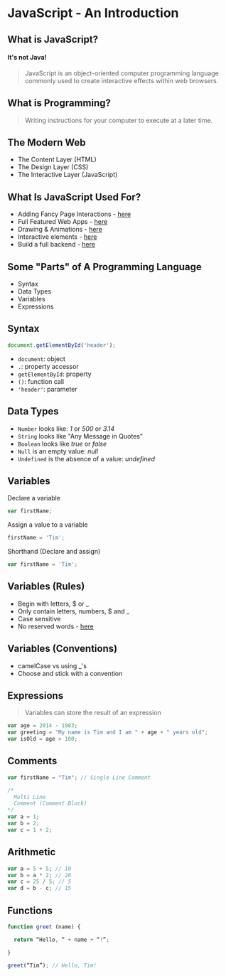 # JavaScript - An Introduction

## What is JavaScript?

#### It's not Java!

> JavaScript is an object-oriented computer programming language commonly used to create interactive effects within web browsers.


## What is Programming?

> Writing instructions for your computer to execute at a later time.


## The Modern Web

* The Content Layer (HTML)
* The Design Layer (CSS)
* The Interactive Layer (JavaScript)

## What Is JavaScript Used For?

- Adding Fancy Page Interactions - [here](http://dev.sencha.com/playpen/ext-core-latest/examples/lightbox/)
- Full Featured Web Apps - [here](http://www.rdio.com/new/)
- Drawing & Animations - [here](http://raphaeljs.com/analytics.html)
- Interactive elements - [here](http://codepen.io/twhitacre/full/MwKXxz/)
- Build a full backend - [here](http://nodejs.org/)

## Some "Parts" of A Programming Language

* Syntax
* Data Types
* Variables
* Expressions

## Syntax

```js
document.getElementById('header');
```

* `document`: object
* `.`: property accessor
* `getElementById`: property
* `()`: function call
* `'header'`: parameter

## Data Types

* `Number` looks like: *1* or *500* or *3.14*
* `String` looks like "Any Message in Quotes"
* `Boolean` looks like *true* or *false*
* `Null` is an empty value: *null*
* `Undefined` is the absence of a value: *undefined*

##  Variables

Declare a variable

```js
var firstName;
```

Assign a value to a variable

```js
firstName = 'Tim';
```

Shorthand (Declare and assign)

```js
var firstName = 'Tim';
```

## Variables (Rules)

- Begin with letters, $ or _
- Only contain letters, numbers, $ and _
- Case sensitive
- No reserved words - [here](https://developer.mozilla.org/en-US/docs/Web/JavaScript/Reference/Lexical_grammar#Keywords)


## Variables (Conventions)

- camelCase vs using _'s
- Choose and stick with a convention


## Expressions


> Variables can store the result of an expression

```js
var age = 2014 - 1983;
var greeting = "My name is Tim and I am " + age + " years old";
var isOld = age > 100;
```

## Comments

```js
var firstName = "Tim"; // Single Line Comment

/*
  Multi Line
  Comment (Comment Block)
*/
var a = 1;
var b = 2;
var c = 1 + 2;
```


## Arithmetic

```js
var a = 5 + 5; // 10
var b = a * 2; // 20
var c = 25 / 5; // 5
var d = b - c; // 15
```


## Functions

```js
function greet (name) {

  return “Hello, “ + name + “!”;

}

greet(“Tim”); // Hello, Tim!
```
